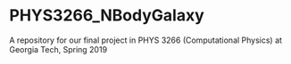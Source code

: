 # PHYS3266_NBodyGalaxy
A repository for our final project in PHYS 3266 (Computational Physics) at Georgia Tech, Spring 2019
